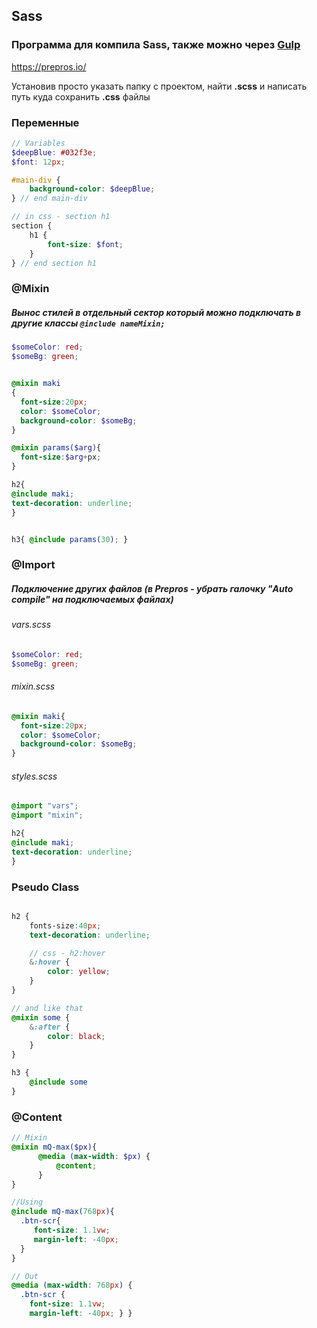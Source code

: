 ## Sass

### Программа для компила Sass, также можно через [Gulp](/tools-gulp.md "Gulp")
https://prepros.io/

Установив просто указать папку с проектом, найти **.scss** и написать путь куда сохранить **.css** файлы

### Переменные 
```scss
// Variables
$deepBlue: #032f3e;
$font: 12px;

#main-div {
    background-color: $deepBlue;
} // end main-div

// in css - section h1
section {
    h1 {
        font-size: $font;
    }
} // end section h1

```


### @Mixin
##### Вынос стилей в отдельный сектор который можно подключать в другие классы `@include nameMixin;`

```scss
$someColor: red;
$someBg: green;


@mixin maki
{
  font-size:20px;
  color: $someColor;
  background-color: $someBg;
}

@mixin params($arg){
  font-size:$arg+px;
}

h2{
@include maki;
text-decoration: underline;
}


h3{ @include params(30); }
```

### @Import
##### Подключение других файлов (в Prepros - убрать галочку "Auto compile" на подключаемых файлах)
###### vars.scss 
```scss
$someColor: red;
$someBg: green;

```
###### mixin.scss 
```scss
@mixin maki{
  font-size:20px;
  color: $someColor;
  background-color: $someBg;
}
```
###### styles.scss 
```scss
@import "vars";
@import "mixin";

h2{
@include maki;
text-decoration: underline;
}
```

### Pseudo Class
```scss

h2 {
    fonts-size:40px;
    text-decoration: underline;

    // css - h2:hover
    &:hover {
        color: yellow;
    }
}

// and like that 
@mixin some {
    &:after {
        color: black;
    }
}

h3 {
    @include some
}

```

### @Content
```scss
// Mixin
@mixin mQ-max($px){
	  @media (max-width: $px) {
		  @content;
	  }
}

//Using
@include mQ-max(768px){
  .btn-scr{
     font-size: 1.1vw;
     margin-left: -40px;
  }
}

// Out
@media (max-width: 768px) {
  .btn-scr {
    font-size: 1.1vw;
    margin-left: -40px; } }
```
